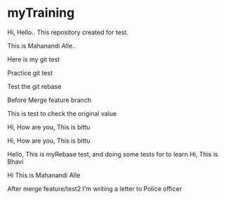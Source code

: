 # myTraining

Hi, Hello.. This repository created for test.

This is Mahanandi Alle..

Here is my git test

Practice git test

Test the git rebase

Before Merge feature branch

This is test to check the original value

Hi, How are you, This is bittu


Hi, How are you, This is bittu


Hello, This is myRebase test, and doing some tests for to learn
Hi, This is Bhavi

Hi This is Mahanandi Alle

After merge feature/test2
I'm writing a letter to Police officer

